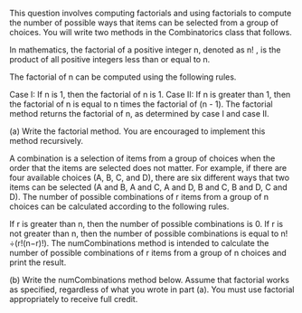 This question involves computing factorials and using factorials to compute the number of possible ways that items can be selected from a group of choices. You will write two methods in the Combinatorics class that follows.

In mathematics, the factorial of a positive integer n, denoted as n! , is the product of all positive integers less than or equal to n.

The factorial of n can be computed using the following rules.

Case I: If n is 1, then the factorial of n is 1.
Case II: If n is greater than 1, then the factorial of n is equal to n times the factorial of (n - 1).
The factorial method returns the factorial of n, as determined by case I and case II.

(a) Write the factorial method. You are encouraged to implement this method recursively.

A combination is a selection of items from a group of choices when the order that the items are selected does not matter. For example, if there are four available choices (A, B, C, and D), there are six different ways that two items can be selected (A and B, A and C, A and D, B and C, B and D, C and D). The number of possible combinations of r items from a group of n choices can be calculated according to the following rules.

If r is greater than n, then the number of possible combinations is 0.
If r is not greater than n, then the number of possible combinations is equal to n!÷(r!(n−r)!).
The numCombinations method is intended to calculate the number of possible combinations of r items from a group of n choices and print the result.

(b) Write the numCombinations method below. Assume that factorial works as specified, regardless of what you wrote in part (a). You must use factorial appropriately to receive full credit.